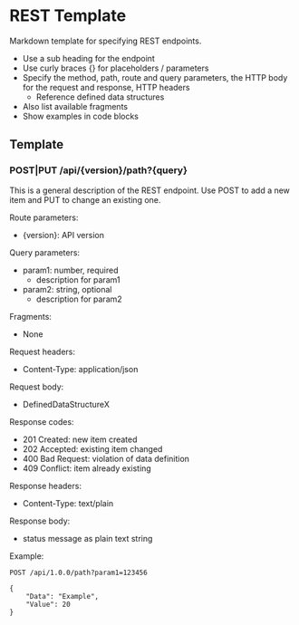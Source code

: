 # REST Template

Markdown template for specifying REST endpoints.

- Use a sub heading for the endpoint
- Use curly braces {} for placeholders / parameters
- Specify the method, path, route and query parameters, the HTTP body for the request and response, HTTP headers
    - Reference defined data structures
- Also list available fragments
- Show examples in code blocks

## Template

### POST|PUT /api/{version}/path?{query}
This is a general description of the REST endpoint. Use POST to add a new item and PUT to change an existing one.

Route parameters:
- {version}: API version

Query parameters:
- param1: number, required
    - description for param1
- param2: string, optional
    - description for param2

Fragments:
- None

Request headers:
- Content-Type: application/json

Request body:
- DefinedDataStructureX

Response codes:
- 201 Created: new item created
- 202 Accepted: existing item changed
- 400 Bad Request: violation of data definition
- 409 Conflict: item already existing

Response headers:
- Content-Type: text/plain

Response body:
- status message as plain text string

Example:
```
POST /api/1.0.0/path?param1=123456

{
    "Data": "Example",
    "Value": 20
}
```

